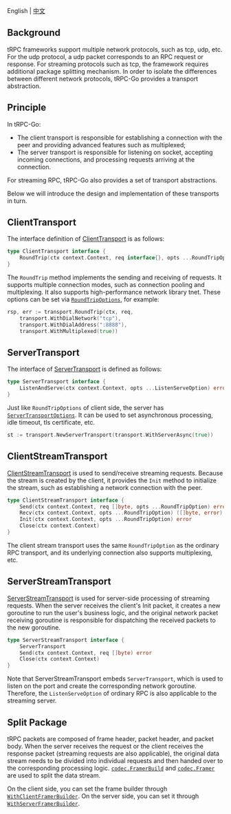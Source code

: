 English | [中文](README.zh_CN.md)

## Background

tRPC frameworks support multiple network protocols, such as tcp, udp, etc. For the udp protocol, a udp packet corresponds to an RPC request or response. For streaming protocols such as tcp, the framework requires additional package splitting mechanism. In order to isolate the differences between different network protocols, tRPC-Go provides a transport abstraction.

## Principle

In tRPC-Go:

- The client transport is responsible for establishing a connection with the peer and providing advanced features such as multiplexed;
- The server transport is responsible for listening on socket, accepting incoming connections, and processing requests arriving at the connection.

For streaming RPC, tRPC-Go also provides a set of transport abstractions.

Below we will introduce the design and implementation of these transports in turn.

## ClientTransport

The interface definition of [ClientTransport](client_transport.go) is as follows:

```go
type ClientTransport interface {
    RoundTrip(ctx context.Context, req interface{}, opts ...RoundTripOption) (rsp interface{}, err error)
}
```

The `RoundTrip` method implements the sending and receiving of requests. It supports multiple connection modes, such as connection pooling and multiplexing. It also supports high-performance network library tnet. These options can be set via [`RoundTripOptions`](client_roundtrip_options.go), for example:

```go
rsp, err := transport.RoundTrip(ctx, req,
    transport.WithDialNetwork("tcp"),
    transport.WithDialAddress(":8888"),
    transport.WithMultiplexed(true))
```

## ServerTransport

The interface of [ServerTransport](transport.go) is defined as follows:

```go
type ServerTransport interface {
    ListenAndServe(ctx context.Context, opts ...ListenServeOption) error
}
```

Just like `RoundTripOptions` of client side, the server has [`ServerTransportOptions`](server_listenserve_options.go). It can be used to set asynchronous processing, idle timeout, tls certificate, etc.

```go
st := transport.NewServerTransport(transport.WithServerAsync(true))
```

## ClientStreamTransport

[ClientStreamTransport](transport_stream.go) is used to send/receive streaming requests. Because the stream is created by the client, it provides the `Init` method to initialize the stream, such as establishing a network connection with the peer.

```go
type ClientStreamTransport interface {
    Send(ctx context.Context, req []byte, opts ...RoundTripOption) error
    Recv(ctx context.Context, opts ...RoundTripOption) ([]byte, error)
    Init(ctx context.Context, opts ...RoundTripOption) error
    Close(ctx context.Context)
}
```

The client stream transport uses the same `RoundTripOption` as the ordinary RPC transport, and its underlying connection also supports multiplexing, etc.

## ServerStreamTransport

[ServerStreamTransport](transport_stream.go) is used for server-side processing of streaming requests. When the server receives the client's Init packet, it creates a new goroutine to run the user's business logic, and the original network packet receiving goroutine is responsible for dispatching the received packets to the new goroutine.

```go
type ServerStreamTransport interface {
    ServerTransport
    Send(ctx context.Context, req []byte) error
    Close(ctx context.Context)
}
```

Note that ServerStreamTransport embeds `ServerTransport`, which is used to listen on the port and create the corresponding network goroutine. Therefore, the `ListenServeOption` of ordinary RPC is also applicable to the streaming server.

## Split Package

tRPC packets are composed of frame header, packet header, and packet body. When the server receives the request or the client receives the response packet (streaming requests are also applicable), the original data stream needs to be divided into individual requests and then handed over to the corresponding processing logic. [`codec.FramerBuild`](/codec/framer_builder.go) and [`codec.Framer`](/codec/framer_builder.go) are used to split the data stream.

On the client side, you can set the frame builder through [`WithClientFramerBuilder`](client_roundtrip_options.go). On the server side, you can set it through [`WithServerFramerBuilder`](server_listenserve_options.go).
